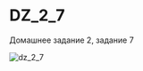 # DZ_2_7
Домашнее задание 2, задание 7

![dz_2_7](https://user-images.githubusercontent.com/29871738/28491898-901095f2-6f01-11e7-92ef-e456c9948bf0.png)
